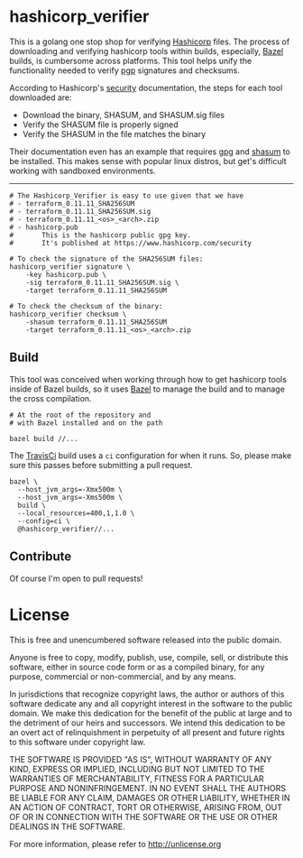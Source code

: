hashicorp_verifier
===============

This is a golang one stop shop for verifying [Hashicorp](https://www.hashicorp.com/) files.  The process of downloading and verifying hashicorp tools within builds, especially, [Bazel](https://bazel.build/) builds, is cumbersome across platforms.  This tool helps unify the functionality needed to verify [pgp](https://en.wikipedia.org/wiki/Pretty_Good_Privacy) signatures and checksums.

According to Hashicorp's [security](https://www.hashicorp.com/security) documentation, the steps for each tool downloaded are:

- Download the binary, SHASUM, and SHASUM.sig files
- Verify the SHASUM file is properly signed
- Verify the SHASUM in the file matches the binary

Their documentation even has an example that requires [gpg](https://www.gnupg.org/) and [shasum](https://linux.die.net/man/1/shasum) to be installed.  This makes sense with popular linux distros, but get's difficult working with sandboxed environments.

---

```
# The Hashicorp_Verifier is easy to use given that we have 
# - terraform_0.11.11_SHA256SUM
# - terraform_0.11.11_SHA256SUM.sig
# - terraform_0.11.11_<os>_<arch>.zip
# - hashicorp.pub
#		This is the hashicorp public gpg key.
#		It's published at https://www.hashicorp.com/security

# To check the signature of the SHA256SUM files:
hashicorp_verifier signature \
	-key hashicorp.pub \
	-sig terraform_0.11.11_SHA256SUM.sig \
	-target terraform_0.11.11_SHA256SUM

# To check the checksum of the binary:
hashicorp_verifier checksum \
	-shasum terraform_0.11.11_SHA256SUM
	-target terraform_0.11.11_<os>_<arch>.zip
```

Build
-----

This tool was conceived when working through how to get hashicorp tools inside of Bazel builds, so it uses [Bazel](https://bazel.build/) to manage the build and to manage the cross compilation.

```
# At the root of the repository and 
# with Bazel installed and on the path

bazel build //...
```

The [TravisCi](https://travis-ci.org/mitchelldavis/terraform_verifier) build uses a `ci` configuration for when it runs.  So, please make sure this passes before submitting a pull request.

```
bazel \
  --host_jvm_args=-Xmx500m \
  --host_jvm_args=-Xms500m \
  build \
  --local_resources=400,1,1.0 \
  --config=ci \
  @hashicorp_verifier//...
```

Contribute
----------

Of course I'm open to pull requests!

License
=======

This is free and unencumbered software released into the public domain.

Anyone is free to copy, modify, publish, use, compile, sell, or
distribute this software, either in source code form or as a compiled
binary, for any purpose, commercial or non-commercial, and by any
means.

In jurisdictions that recognize copyright laws, the author or authors
of this software dedicate any and all copyright interest in the
software to the public domain. We make this dedication for the benefit
of the public at large and to the detriment of our heirs and
successors. We intend this dedication to be an overt act of
relinquishment in perpetuity of all present and future rights to this
software under copyright law.

THE SOFTWARE IS PROVIDED "AS IS", WITHOUT WARRANTY OF ANY KIND,
EXPRESS OR IMPLIED, INCLUDING BUT NOT LIMITED TO THE WARRANTIES OF
MERCHANTABILITY, FITNESS FOR A PARTICULAR PURPOSE AND NONINFRINGEMENT.
IN NO EVENT SHALL THE AUTHORS BE LIABLE FOR ANY CLAIM, DAMAGES OR
OTHER LIABILITY, WHETHER IN AN ACTION OF CONTRACT, TORT OR OTHERWISE,
ARISING FROM, OUT OF OR IN CONNECTION WITH THE SOFTWARE OR THE USE OR
OTHER DEALINGS IN THE SOFTWARE.

For more information, please refer to <http://unlicense.org>
